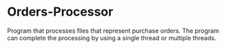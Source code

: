 # Orders-Processor
Program that processes files that represent purchase orders. The program can complete the processing by using a single thread or multiple threads.
